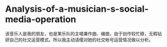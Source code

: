 # Analysis-of-a-musician-s-social-media-operation
该音乐人是我的朋友，也是某乐队的主唱兼作曲、编曲，由于创作较忙碌，无暇钻研自己的社交运营模式。所以我主动请缨对她的社交帐号运营情况做以分析。
